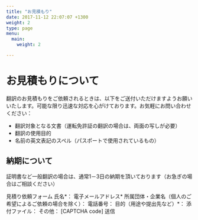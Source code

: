 ```yaml
---
title: "お見積もり"
date: 2017-11-12 22:07:07 +1300
weight: 2
type: page
menu:
  main:
    weight: 2

---
```

# お見積もりについて
翻訳のお見積もりをご依頼されるときは、以下をご送付いただけますようお願いいたします。可能な限り迅速な対応を心がけております。お気軽にお問い合わせください：
* 翻訳対象となる文書（運転免許証の翻訳の場合は、両面の写しが必要）
* 翻訳の使用目的
* 名前の英文表記のスペル（パスポートで使用されているもの）

## 納期について
証明書など一般翻訳の場合は、通常1－3日の納期を頂いております（お急ぎの場合はご相談ください）

見積り依頼フォーム
氏名*：
電子メールアドレス*
所属団体・企業名（個人のご希望によるご依頼の場合を除く）：
電話番号：
目的（用途や提出先など）*：
添付ファイル：
その他：
[CAPTCHA code]
送信
